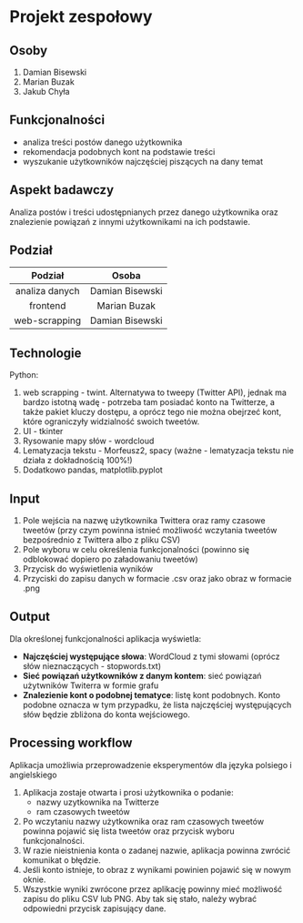 # Projekt zespołowy

## Osoby

1. Damian Bisewski
2. Marian Buzak
3. Jakub Chyła

## Funkcjonalności

- analiza treści postów danego użytkownika
- rekomendacja podobnych kont na podstawie treści
- wyszukanie użytkowników najczęściej piszących na dany temat

## Aspekt badawczy

Analiza postów i treści udostępnianych przez danego użytkownika oraz znalezienie powiązań z innymi
użytkownikami na ich podstawie.

## Podział

| Podział        | Osoba           |  
|:--------------:|:---------------:|
| analiza danych | Damian Bisewski |
| frontend       | Marian Buzak    |
| web-scrapping  | Damian Bisewski |

## Technologie

Python:

1. web scrapping - twint. Alternatywa to tweepy (Twitter API), jednak ma bardzo istotną wadę - potrzeba tam posiadać konto na Twitterze, a także pakiet kluczy dostępu, a oprócz tego nie można obejrzeć kont, które ograniczyły widzialność swoich tweetów.
2. UI - tkinter
3. Rysowanie mapy słów - wordcloud
4. Lematyzacja tekstu - Morfeusz2, spacy (ważne - lematyzacja tekstu nie działa z dokładnością 100%!)
5. Dodatkowo pandas, matplotlib.pyplot

## Input
1. Pole wejścia na nazwę użytkownika Twittera oraz ramy czasowe tweetów (przy czym powinna istnieć możliwość wczytania tweetów bezpośrednio z Twittera albo z pliku CSV)
2. Pole wyboru w celu określenia funkcjonalności (powinno się odblokować dopiero po załadowaniu tweetów)
3. Przycisk do wyświetlenia wyników
4. Przyciski do zapisu danych w formacie .csv oraz jako obraz w formacie .png

## Output
Dla określonej funkcjonalności aplikacja wyświetla:
- **Najczęściej występujące słowa**: WordCloud z tymi słowami (oprócz słów nieznaczących - stopwords.txt)
- **Sieć powiązań użytkowników z danym kontem**: sieć powiązań użytwników Twiterra w formie grafu
- **Znalezienie kont o podobnej tematyce**: listę kont podobnych. Konto podobne oznacza w tym przypadku, że lista najczęściej występujących słów będzie zbliżona do konta wejściowego.

## Processing workflow
Aplikacja umożliwia przeprowadzenie eksperymentów dla języka polsiego i angielskiego
1. Aplikacja zostaje otwarta i prosi użytkownika o podanie:
    - nazwy uzytkownika na Twitterze
    - ram czasowych tweetów
2. Po wczytaniu nazwy użytkownika oraz ram czasowych tweetów powinna pojawić się lista tweetów oraz przycisk wyboru funkcjonalności.
3. W razie nieistnienia konta o zadanej nazwie, aplikacja powinna zwrócić komunikat o błędzie.
4. Jeśli konto istnieje, to obraz z wynikami powinien pojawić się w nowym oknie.
5. Wszystkie wyniki zwrócone przez aplikację powinny mieć możliwość zapisu do pliku CSV lub PNG. Aby tak się stało, należy wybrać odpowiedni przycisk zapisujący dane.
